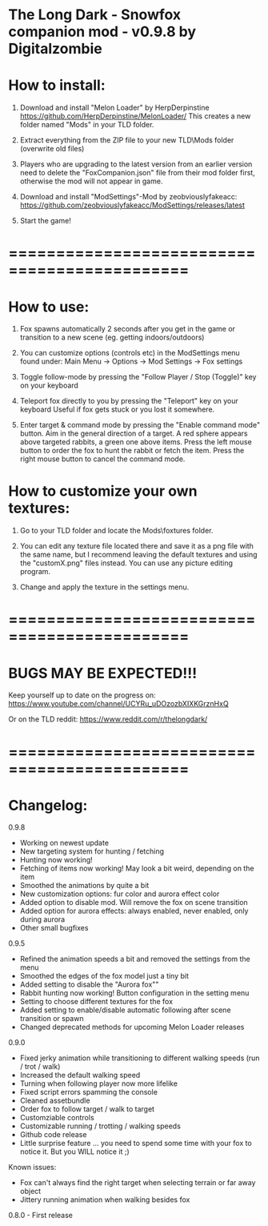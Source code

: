 The Long Dark - Snowfox companion mod - v0.9.8 by Digitalzombie
===============================================================

How to install:
===============
1. Download and install "Melon Loader" by HerpDerpinstine
https://github.com/HerpDerpinstine/MelonLoader/
This creates a new folder named "Mods" in your TLD folder.

2. Extract everything from the ZIP file to your new TLD\Mods folder (overwrite old files)

3. Players who are upgrading to the latest version from an earlier version need to delete the "FoxCompanion.json" file from their mod folder first, otherwise the mod will not appear in game.

4. Download and install "ModSettings"-Mod by zeobviouslyfakeacc:
https://github.com/zeobviouslyfakeacc/ModSettings/releases/latest

5. Start the game!  

=============================================
=============================================

How to use:
===========
1. Fox spawns automatically 2 seconds after you get in the game or transition to a new scene 
(eg. getting indoors/outdoors)

2. You can customize options (controls etc) in the ModSettings menu found under: 
Main Menu -> Options -> Mod Settings -> Fox settings

3. Toggle follow-mode by pressing the "Follow Player / Stop (Toggle)" key on your keyboard

4. Teleport fox directly to you by pressing the "Teleport" key on your keyboard 
Useful if fox gets stuck or you lost it somewhere.

5. Enter target & command mode by pressing the "Enable command mode" button. 
Aim in the general direction of a target. A red sphere appears above targeted rabbits, a green one above items.
Press the left mouse button to order the fox to hunt the rabbit or fetch the item.
Press the right mouse button to cancel the command mode.


How to customize your own textures:
===========
1. Go to your TLD folder and locate the Mods\foxtures folder.

2. You can edit any texture file located there and save it as a png file with the same name, but
I recommend leaving the default textures and using the "customX.png" files instead.
You can use any picture editing program.

3. Change and apply the texture in the settings menu.

=============================================
=============================================

BUGS MAY BE EXPECTED!!!
=======================

Keep yourself up to date on the progress on:
https://www.youtube.com/channel/UCYRu_uDOzozbXIXKGrznHxQ

Or on the TLD reddit:
https://www.reddit.com/r/thelongdark/

=============================================
=============================================

Changelog:
==========
0.9.8
- Working on newest update
- New targeting system for hunting / fetching
- Hunting now working!
- Fetching of items now working! May look a bit weird, depending on the item
- Smoothed the animations by quite a bit
- New customization options: fur color and aurora effect color
- Added option to disable mod. Will remove the fox on scene transition
- Added option for aurora effects: always enabled, never enabled, only during aurora
- Other small bugfixes 

0.9.5
- Refined the animation speeds a bit and removed the settings from the menu
- Smoothed the edges of the fox model just a tiny bit
- Added setting to disable the "Aurora fox""
- Rabbit hunting now working! Button configuration in the setting menu
- Setting to choose different textures for the fox
- Added setting to enable/disable automatic following after scene transition or spawn
- Changed deprecated methods for upcoming Melon Loader releases

0.9.0
- Fixed jerky animation while transitioning to different walking speeds (run / trot / walk)
- Increased the default walking speed
- Turning when following player now more lifelike
- Fixed script errors spamming the console
- Cleaned assetbundle
- Order fox to follow target / walk to target
- Customziable controls
- Customizable running / trotting / walking speeds
- Github code release
- Little surprise feature ... you need to spend some time with your fox to notice it. But you WILL notice it ;)

Known issues:
- Fox can't always find the right target when selecting terrain or far away object
- Jittery running animation when walking besides fox


0.8.0 - First release
